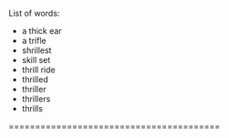 List of words:
- a thick ear
- a trifle
- shrillest
- skill set
- thrill ride
- thrilled
- thriller
- thrillers
- thrills

========================================
